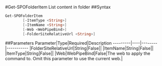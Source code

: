 #Get-SPOFolderItem
List content in folder
##Syntax
```powershell
Get-SPOFolderItem
        [-ItemType <String>]
        [-ItemName <String>]
        [-Web <WebPipeBind>]
        [-FolderSiteRelativeUrl <String>]
```


##Parameters
Parameter|Type|Required|Description
---------|----|--------|-----------
|FolderSiteRelativeUrl|String|False||
|ItemName|String|False||
|ItemType|String|False||
|Web|WebPipeBind|False|The web to apply the command to. Omit this parameter to use the current web.|
